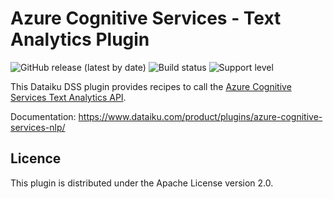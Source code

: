 # Azure Cognitive Services - Text Analytics Plugin
![GitHub release (latest by date)](https://img.shields.io/github/v/release/dataiku/dss-plugin-azure-cognitive-services-nlp) ![Build status](https://img.shields.io/badge/build-passing-brightgreen) ![Support level](https://img.shields.io/badge/support-Tier%202-yellowgreen)

This Dataiku DSS plugin provides recipes to call the [Azure Cognitive Services Text Analytics API](https://azure.microsoft.com/en-us/services/cognitive-services/text-analytics/).

Documentation: https://www.dataiku.com/product/plugins/azure-cognitive-services-nlp/

## Licence

This plugin is distributed under the Apache License version 2.0.
